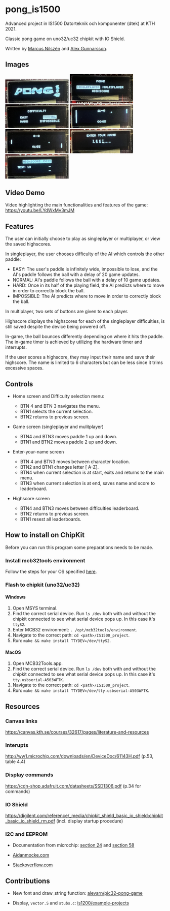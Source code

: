 # pong_is1500

Advanced project in IS1500 Datorteknik och komponenter (dtek) at KTH 2021.

Classic pong game on uno32/uc32 chipkit with IO Shield.

Written by [Marcus Nilszén](https://github.com/mebn) and [Alex Gunnarsson](https://github.com/alexarne).

## Images

<p float="left">
 <img src="images/loading.png" width="200">
 <img src="images/menu.png" width="200">
 <img src="images/difficulty.png" width="200">
 <img src="images/easy.png" width="200">
 <img src="images/normal.png" width="200">
 <img src="images/name_input.png" width="200">
 <img src="images/highscore.png" width="200">
</p>

## Video Demo

Video highlighting the main functionalities and features of the game: https://youtu.be/LYdWxMv3mJM

## Features

The user can initially choose to play as singleplayer or multiplayer, or view the saved highscores.

In singleplayer, the user chooses difficulty of the AI which controls the other paddle:
* EASY: The user's paddle is infinitely wide, impossible to lose, and the AI's paddle follows the ball with a delay of 20 game updates.
* NORMAL: AI's paddle follows the ball with a delay of 10 game updates.
* HARD: Once in its half of the playing field, the AI predicts where to move in order to correctly block the ball.
* IMPOSSIBLE: The AI predicts where to move in order to correctly block the ball.

In multiplayer, two sets of buttons are given to each player. 

Highscore displays the highscores for each of the singleplayer difficulties, is still saved despite the device being powered off.

In-game, the ball bounces differently depending on where it hits the paddle. The in-game timer is achieved by utilizing the hardware timer and interrupts.

If the user scores a highscore, they may input their name and save their highscore. The name is limited to 6 characters but can be less since it trims excessive spaces.

## Controls

* Home screen and Difficulty selection menu:
  * BTN 4 and BTN 3 navigates the menu.
  * BTN1 selects the current selection.
  * BTN2 returns to previous screen.
* Game screen (singleplayer and mulitplayer)
  * BTN4 and BTN3 moves paddle 1 up and down.
  * BTN1 and BTN2 moves paddle 2 up and down.
* Enter-your-name screen
  * BTN 4 and BTN3 moves between character location.
  * BTN2 and BTN1 changes letter [ A-Z].
  * BTN4 when current selection is at start, exits and returns to the main menu.
  * BTN3 when current selection is at end, saves name and score to leaderboard.

* Highscore screen
  * BTN4 and BTN3 moves between difficulties leaderboard.
  * BTN2 returns to previous screen.
  * BTN1 resest all leaderboards.

## How to install on ChipKit

Before you can run this program some preparations needs to be made.

### Install mcb32tools environment

Follow the steps for your OS specified [here](https://github.com/is1200-example-projects/mcb32tools/releases/).

### Flash to chipkit (uno32/uc32)

#### Windows

1. Open MSYS terminal.
1. Find the correct serial device. Run `ls /dev` both with and without the chipkit connected to see what serial device pops up. In this case it's `ttyS2`.
1. Enter MCB32 environment: `. /opt/mcb32tools/environment`.
1. Navigate to the correct path: `cd <path>/IS1500_project`.
1. Run: `make && make install TTYDEV=/dev/ttyS2`.

#### MacOS

1. Open MCB32Tools.app.
1. Find the correct serial device. Run `ls /dev` both with and without the chipkit connected to see what serial device pops up. In this case it's `tty.usbserial-A503WFTK`.
1. Navigate to the correct path: `cd <path>/IS1500_project`.
1. Run: `make && make install TTYDEV=/dev/tty.usbserial-A503WFTK`.

## Resources

### Canvas links
https://canvas.kth.se/courses/32617/pages/literature-and-resources

### Interupts
http://ww1.microchip.com/downloads/en/DeviceDoc/61143H.pdf (p.53, table 4.4)

### Display commands
https://cdn-shop.adafruit.com/datasheets/SSD1306.pdf (p.34 for commands)

### IO Shield
https://digilent.com/reference/_media/chipkit_shield_basic_io_shield:chipkit_basic_io_shield_rm.pdf (incl. display startup procedure)

### I2C and EEPROM
* Documentation from microchip: [section 24](http://ww1.microchip.com/downloads/en/DeviceDoc/61116F.pdf) and [section 58](https://ww1.microchip.com/downloads/en/DeviceDoc/Section%2058.%20Data%20EEPROM_FRM_DS60001341E.pdf)

* [Aidanmocke.com](https://www.aidanmocke.com/blog/2018/11/27/i2c/)

* [Stackoverflow.com](https://stackoverflow.com/questions/54728534/i2c-communication-with-eeprom)

## Contributions

* New font and draw_string function: [alevarn/pic32-pong-game](https://github.com/alevarn/pic32-pong-game)

* Display, `vector.S` and `stubs.c`: [is1200/example-projects](https://github.com/is1200-example-projects/hello-display)
